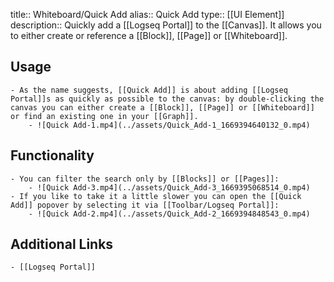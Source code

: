 title:: Whiteboard/Quick Add
alias:: Quick Add
type:: [[UI Element]] 
description:: Quickly add a [[Logseq Portal]] to the [[Canvas]]. It allows you to either create or reference a [[Block]], [[Page]] or [[Whiteboard]].

## Usage
	- As the name suggests, [[Quick Add]] is about adding [[Logseq Portal]]s as quickly as possible to the canvas: by double-clicking the canvas you can either create a [[Block]], [[Page]] or [[Whiteboard]] or find an existing one in your [[Graph]].
		- ![Quick Add-1.mp4](../assets/Quick_Add-1_1669394640132_0.mp4)
## Functionality
	- You can filter the search only by [[Blocks]] or [[Pages]]:
		- ![Quick Add-3.mp4](../assets/Quick_Add-3_1669395068514_0.mp4)
	- If you like to take it a little slower you can open the [[Quick Add]] popover by selecting it via [[Toolbar/Logseq Portal]]:
		- ![Quick Add-2.mp4](../assets/Quick_Add-2_1669394848543_0.mp4)
## Additional Links
	- [[Logseq Portal]]